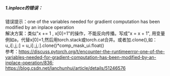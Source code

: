 ##### 1.inplace的错误：  
错误提示：one of the variables needed for gradient computation has been modified by an inplace operation  
解决方案：类似"x += 1 , x[0]=1"的操作，不能反向传播。写成"x = x + 1", 用变量例如a，代替x[0]=1,然后用torch.stack或torch.cat合并。或者加.clone(),如：u_i[:,j,:] = u_i[:,j,:].clone()*comp_mask_ui.float()  
参考：https://discuss.pytorch.org/t/encounter-the-runtimeerror-one-of-the-variables-needed-for-gradient-computation-has-been-modified-by-an-inplace-operation/836;  
https://blog.csdn.net/lanchunhui/article/details/51246576
